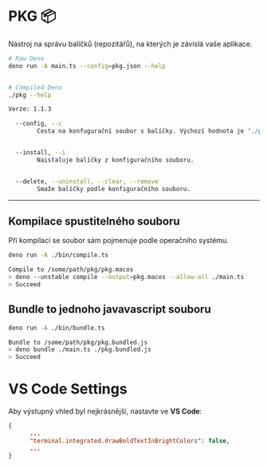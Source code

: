 # PKG 📦

Nástroj na správu balíčků (repozitářů), na kterých je závislá vaše aplikace.

```bash
# Raw Deno
deno run -A main.ts --config=pkg.json --help


# Compiled Deno
./pkg --help
```

```bash
Verze: 1.1.3

  --config, --c
        Cesta na konfugurační soubor s balíčky. Výchozí hodnota je "./pkg.json"


  --install, --i
        Naistaluje balíčky z konfiguračního souboru.


  --delete, --uninstall, --clear, --remove
        Smaže balíčky podle konfiguračního souboru.
```


---


## Kompilace spustitelného souboru
Při kompilaci se soubor sám pojmenuje podle operačního systému.

```bash
deno run -A ./bin/compile.ts 
```
```bash
Compile to /some/path/pkg/pkg.macos
> deno --unstable compile --output=pkg.macos --allow-all ./main.ts
> Succeed
```



## Bundle to jednoho javavascript souboru

```bash
deno run -A ./bin/bundle.ts
```
```bash
Bundle to /some/path/pkg/pkg.bundled.js
> deno bundle ./main.ts ./pkg.bundled.js
> Succeed
```



# VS Code Settings
Aby výstupný vhled byl nejkrásnější, nastavte ve **VS Code**:
```json
{
      ...
      "terminal.integrated.drawBoldTextInBrightColors": false,
      ...
}
```
